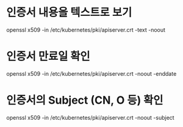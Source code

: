 # 인증서 내용을 텍스트로 보기
openssl x509 -in /etc/kubernetes/pki/apiserver.crt -text -noout

# 인증서 만료일 확인
openssl x509 -in /etc/kubernetes/pki/apiserver.crt -noout -enddate

# 인증서의 Subject (CN, O 등) 확인
openssl x509 -in /etc/kubernetes/pki/apiserver.crt -noout -subject
